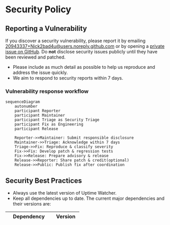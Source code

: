 # Security Policy

## Reporting a Vulnerability

If you discover a security vulnerability, please report it by emailing [20943337+Nick2bad4u@users.noreply.github.com](mailto:20943337+Nick2bad4u@users.noreply.github.com) or by opening a [private issue on GitHub](https://github.com/Nick2bad4u/Uptime-Watcher/issues/new). Do **not** disclose security issues publicly until they have been reviewed and patched.

- Please include as much detail as possible to help us reproduce and address the issue quickly.
- We aim to respond to security reports within 7 days.

### Vulnerability response workflow

```mermaid
sequenceDiagram
    autonumber
    participant Reporter
    participant Maintainer
    participant Triage as Security Triage
    participant Fix as Engineering
    participant Release

    Reporter->>Maintainer: Submit responsible disclosure
    Maintainer->>Triage: Acknowledge within 7 days
    Triage->>Fix: Reproduce & classify severity
    Fix->>Fix: Develop patch & regression tests
    Fix->>Release: Prepare advisory & release
    Release->>Reporter: Share patch & credit(optional)
    Release->>Public: Publish fix after coordination
```

## Security Best Practices

- Always use the latest version of Uptime Watcher.
- Keep all dependencies up to date. The current major dependencies and their versions are:

| Dependency       | Version  |
| ---------------- | -------- |
| electron         | ^37.3.1  |
| electron-builder | ^26.0.15 |
| electron-store   | ^10.0.1  |
| electron-updater | ^6.6.4   |
| react            | ^19.1.1  |
| typescript       | ^5.9.6   |
| vite             | ^6.0.7   |
| tailwindcss      | ^3.4.17  |

- Do not monitor sensitive internal URLs that could expose credentials.
- Be cautious when sharing monitoring configurations that might contain sensitive information.
- Ensure your system firewall allows the application to make necessary network requests.
- If you use a custom build, ensure your dependencies are up to date.

## Data Security

Uptime Watcher stores monitoring data locally:

- Site URLs and monitoring configurations are stored in local SQLite database
- No sensitive data is transmitted to external servers beyond the monitored URLs
- Historical monitoring data remains on your local system

## Acknowledgements

We appreciate responsible disclosure of security issues and will credit reporters in our release notes if desired.
